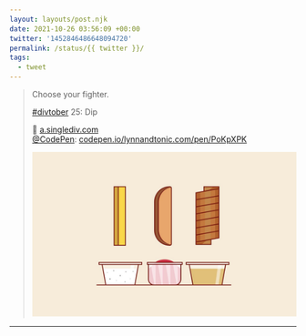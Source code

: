 ```yaml
---
layout: layouts/post.njk
date: 2021-10-26 03:56:09 +00:00
twitter: '1452846486648094720'
permalink: /status/{{ twitter }}/
tags: 
  - tweet
---
```


> Choose your fighter.
> 
> [#divtober](https://twitter.com/hashtag/divtober) 25: Dip
> 
> 🍟 [a.singlediv.com](https://a.singlediv.com)  
> [@CodePen](https://twitter.com/CodePen): [codepen.io/lynnandtonic.com/pen/PoKpXPK](https://codepen.io/lynnandtonic/pen/PoKpXPK)
> 
> ![three dipping sauces: ranch, ketchup, and honey mustard and three french fries: thin cut, potato wedge, and curly fry](/img/1452846486648094720-FCmL8ZEUUAM1_hd.jpg)

---
